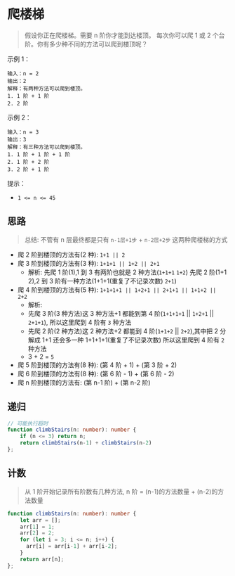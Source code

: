 # 爬楼梯

> 假设你正在爬楼梯。需要 n 阶你才能到达楼顶。
> 每次你可以爬 1 或 2 个台阶。你有多少种不同的方法可以爬到楼顶呢？

示例 1：

```
输入：n = 2
输出：2
解释：有两种方法可以爬到楼顶。
1. 1 阶 + 1 阶
2. 2 阶
```

示例 2：

```
输入：n = 3
输出：3
解释：有三种方法可以爬到楼顶。
1. 1 阶 + 1 阶 + 1 阶
2. 1 阶 + 2 阶
3. 2 阶 + 1 阶
```

提示：

- `1 <= n <= 45`

## 思路

> 总结: 不管有 n 层最终都是只有 `n-1层+1步` + `n-2层+2步` 这两种爬楼梯的方式

- 爬 2 阶到楼顶的方法有(2 种): `1+1 || 2`
- 爬 3 阶到楼顶的方法有(3 种): `1+1+1 || 1+2 || 2+1`
  - 解析: 先爬 1 阶(1),1 到 3 有两阶也就是 2 种方法(`1+1+1` `1+2`) 先爬 2 阶(1+1 2),2 到 3 阶有一种方法(1+1+1(重复了不记录次数) `2+1`)
- 爬 4 阶到楼顶的方法有(5 种): `1+1+1+1 || 1+2+1 || 2+1+1 || 1+1+2 || 2+2`
  - 解析:
  - 先爬 3 阶(3 种方法)这 3 种方法+1 都能到第 4 阶(`1+1+1+1` || `1+2+1` || `2+1+1`), 所以这里爬到 4 阶有 `3` 种方法
  - 先爬 2 阶(2 种方法)这 2 种方法+2 都能到 4 阶(`1+1+2` || `2+2`),其中把 2 分解成 1+1 还会多一种 1+1+1+1(重复了不记录次数) 所以这里爬到 4 阶有 `2` 种方法
  - 3 + 2 = `5`
- 爬 5 阶到楼顶的方法有(8 种): (第 4 阶 + 1) + (第 3 阶 + 2)
- 爬 6 阶到楼顶的方法有(8 种): (第 6 阶 - 1) + (第 6 阶 - 2)
- 爬 n 阶到楼顶的方法有: (第 n-1 阶) + (第 n-2 阶)

## 递归

```TypeScript
// 可能执行超时
function climbStairs(n: number): number {
    if (n <= 3) return n;
    return climbStairs(n-1) + climbStairs(n-2)
};
```

## 计数

> 从 1 阶开始记录所有阶数有几种方法, n 阶 = (n-1)的方法数量 + (n-2)的方法数量

```TypeScript
function climbStairs(n: number): number {
    let arr = [];
    arr[1] = 1;
    arr[2] = 2;
    for (let i = 3; i <= n; i++) {
      arr[i] = arr[i-1] + arr[i-2];
    }
    return arr[n];
};
```
